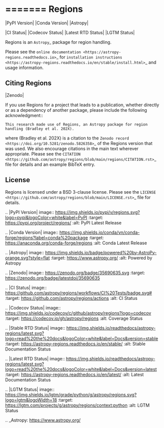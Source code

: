 =======
Regions
=======

|PyPI Version| |Conda Version| |Astropy|

|CI Status| |Codecov Status| |Latest RTD Status| |LGTM Status|

Regions is an `Astropy`_ package for region handling.

Please see the `online documentation
<https://astropy-regions.readthedocs.io>`_ for `installation
instructions
<https://astropy-regions.readthedocs.io/en/stable/install.html>`_
and usage information.


Citing Regions
--------------

|Zenodo|

If you use Regions for a project that leads to a publication, whether
directly or as a dependency of another package, please include the
following acknowledgment::

    This research made use of Regions, an Astropy package for region
    handling (Bradley et al. 202X).

where (Bradley et al. 202X) is a citation to the `Zenodo
record <https://doi.org/10.5281/zenodo.5826358>`_ of the
Regions version that was used. We also encourage citations in
the main text wherever appropriate. Please see the `CITATION
<https://github.com/astropy/regions/blob/main/regions/CITATION.rst>`_
file for details and an example BibTeX entry.


License
-------

Regions is licensed under a BSD 3-clause license.  Please see the
`LICENSE
<https://github.com/astropy/regions/blob/main/LICENSE.rst>`_ file
for details.


.. |PyPI Version| image::  https://img.shields.io/pypi/v/regions.svg?logo=pypi&logoColor=white&label=PyPI
    :target: https://pypi.org/project/regions/
    :alt: PyPI Latest Release

.. |Conda Version| image:: https://img.shields.io/conda/vn/conda-forge/regions?label=conda%20package
    :target: https://anaconda.org/conda-forge/regions
    :alt: Conda Latest Release

.. |Astropy| image:: https://img.shields.io/badge/powered%20by-AstroPy-orange.svg?style=flat
    :target: https://www.astropy.org/
    :alt: Powered by Astropy

.. |Zenodo| image:: https://zenodo.org/badge/35690635.svg
    :target: https://zenodo.org/badge/latestdoi/35690635

.. |CI Status| image:: https://github.com/astropy/regions/workflows/CI%20Tests/badge.svg#
    :target: https://github.com/astropy/regions/actions
    :alt: CI Status

.. |Codecov Status| image:: https://img.shields.io/codecov/c/github/astropy/regions?logo=codecov
    :target: https://codecov.io/gh/astropy/regions
    :alt: Coverage Status

.. |Stable RTD Status| image:: https://img.shields.io/readthedocs/astropy-regions/latest.svg?logo=read%20the%20docs&logoColor=white&label=Docs&version=stable
    :target: https://astropy-regions.readthedocs.io/en/stable/
    :alt: Stable Documentation Status

.. |Latest RTD Status| image:: https://img.shields.io/readthedocs/astropy-regions/latest.svg?logo=read%20the%20docs&logoColor=white&label=Docs&version=latest
    :target: https://astropy-regions.readthedocs.io/en/latest/
    :alt: Latest Documentation Status

.. |LGTM Status| image:: https://img.shields.io/lgtm/grade/python/g/astropy/regions.svg?logo=lgtm&logoWidth=18
    :target: https://lgtm.com/projects/g/astropy/regions/context:python
    :alt: LGTM Status

.. _Astropy: https://www.astropy.org/
